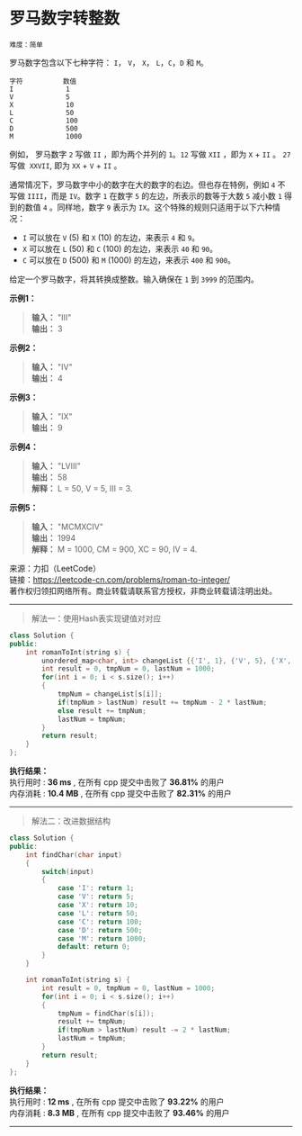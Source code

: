 # 罗马数字转整数 #  
`难度：简单`  

罗马数字包含以下七种字符： `I`， `V`， `X`， `L`，`C`，`D` 和 `M`。  
```
字符          数值
I             1
V             5
X             10
L             50
C             100
D             500
M             1000
```
例如， 罗马数字 `2` 写做 `II` ，即为两个并列的 `1`。`12` 写做 `XII` ，即为 `X` + `II` 。 `27` 写做  `XXVII`, 即为 `XX` + `V` + `II` 。

通常情况下，罗马数字中小的数字在大的数字的右边。但也存在特例，例如 `4` 不写做 `IIII`，而是 `IV`。数字 `1` 在数字 `5` 的左边，所表示的数等于大数 `5` 减小数 `1` 得到的数值 `4` 。同样地，数字 `9` 表示为 `IX`。这个特殊的规则只适用于以下六种情况：   
- `I` 可以放在 `V` (5) 和 `X` (10) 的左边，来表示 `4` 和 `9`。  
- `X` 可以放在 `L` (50) 和 `C` (100) 的左边，来表示 `40` 和 `90`。   
- `C` 可以放在 `D` (500) 和 `M` (1000) 的左边，来表示 `400` 和 `900`。  

给定一个罗马数字，将其转换成整数。输入确保在 `1` 到 `3999` 的范围内。

**示例1：**  
>**输入：** "III"  
>**输出：** 3  

**示例2：**  
>**输入：** "IV"  
>**输出：** 4  

**示例3：**  
>**输入：** "IX"  
>**输出：** 9  

**示例4：**  
>**输入：** "LVIII"  
>**输出：** 58  
>**解释：** L = 50, V = 5, III = 3.

**示例5：**  
>**输入：** "MCMXCIV"  
>**输出：** 1994  
>**解释：** M = 1000, CM = 900, XC = 90, IV = 4.

来源：力扣（LeetCode）  
链接：https://leetcode-cn.com/problems/roman-to-integer/  
著作权归领扣网络所有。商业转载请联系官方授权，非商业转载请注明出处。  

---  

>解法一：使用Hash表实现键值对对应  

```C++
class Solution {
public:
    int romanToInt(string s) {
        unordered_map<char, int> changeList {{'I', 1}, {'V', 5}, {'X', 10}, {'L', 50}, {'C', 100}, {'D', 500}, {'M', 1000}};
        int result = 0, tmpNum = 0, lastNum = 1000;
        for(int i = 0; i < s.size(); i++)
        {
            tmpNum = changeList[s[i]];
            if(tmpNum > lastNum) result += tmpNum - 2 * lastNum;
            else result += tmpNum;
            lastNum = tmpNum;
        }
        return result;
    }
};
```  

**执行结果：**  
执行用时 : **36 ms** , 在所有 cpp 提交中击败了 **36.81%** 的用户  
内存消耗 : **10.4 MB** , 在所有 cpp 提交中击败了 **82.31%** 的用户  

---  

>解法二：改进数据结构  

```C++
class Solution {
public:
    int findChar(char input)
    {
        switch(input)
        {
            case 'I': return 1;
            case 'V': return 5;
            case 'X': return 10;
            case 'L': return 50;
            case 'C': return 100;
            case 'D': return 500;
            case 'M': return 1000;
            default: return 0;
        }
    }

    int romanToInt(string s) {
        int result = 0, tmpNum = 0, lastNum = 1000;
        for(int i = 0; i < s.size(); i++)
        {
            tmpNum = findChar(s[i]);
            result += tmpNum;
            if(tmpNum > lastNum) result -= 2 * lastNum;
            lastNum = tmpNum;
        }
        return result;
    }
};
```  

**执行结果：**  
执行用时 : **12 ms** , 在所有 cpp 提交中击败了 **93.22%** 的用户  
内存消耗 : **8.3 MB** , 在所有 cpp 提交中击败了 **93.46%** 的用户  

---  